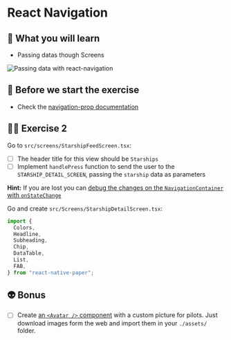 # React Navigation

## 📡 What you will learn

- Passing datas though Screens

![Passing data with react-navigation](https://media.giphy.com/media/3o84svPyVceu6Oiudi/giphy.gif)

## 👾 Before we start the exercise

- Check the [navigation-prop documentation](https://reactnavigation.org/docs/navigation-prop/#navigate)

## 👨‍🚀 Exercise 2

Go to `src/screens/StarshipFeedScreen.tsx`:

- [ ] The header title for this view should be `Starships`
- [ ] Implement `handlePress` function to send the user to the `STARSHIP_DETAIL_SCREEN`, passing the `starship` data as parameters

**Hint:** If you are lost you can [debug the changes on the `NavigationContainer` with `onStateChange`](https://reactnavigation.org/docs/navigation-container/#initialstate)

Go and create `src/Screens/StarshipDetailScreen.tsx`:

```javascript
import {
  Colors,
  Headline,
  Subheading,
  Chip,
  DataTable,
  List,
  FAB,
} from "react-native-paper";
```

## 👽 Bonus

- [ ] Create [an `<Avatar />` component](https://callstack.github.io/react-native-paper/avatar-image.html) with a custom picture for pilots. Just download images form the web and import them in your `./assets/` folder.
